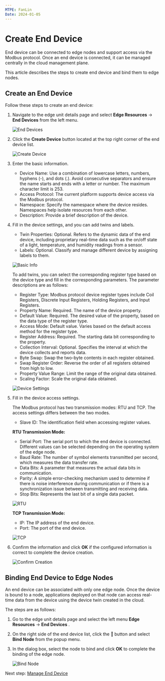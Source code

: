 ```yaml
---
MTPE: FanLin
Date: 2024-01-05
---
```


# Create End Device

End device can be connected to edge nodes and support access via the Modbus protocol.
Once an end device is connected, it can be managed centrally in the cloud management plane.

This article describes the steps to create end device and bind them to edge nodes.

## Create an End Device

Follow these steps to create an end device:

1. Navigate to the edge unit details page and select __Edge Resources__ -> __End Devices__ from the left menu.

    ![End Devices](../images/create-device-01.png)

2. Click the __Create Device__ button located at the top right corner of the end device list.

    ![Create Device](../images/create-device-02.png)

3. Enter the basic information.

    - Device Name: Use a combination of lowercase letters, numbers, hyphens (-), and dots (.). Avoid consecutive separators and ensure the name starts and ends with a letter or number. The maximum character limit is 253.
    - Access Protocol: The current platform supports device access via the Modbus protocol.
    - Namespace: Specify the namespace where the device resides. Namespaces help isolate resources from each other.
    - Description: Provide a brief description of the device.

4. Fill in the device settings, and you can add twins and labels.

    - Twin Properties: Optional. Refers to the dynamic data of the end device, including proprietary real-time data such as the on/off state of a light, temperature, and humidity readings from a sensor.
    - Labels: Optional. Classify and manage different device by assigning labels to them.

    ![Basic Info](../images/create-device-03.png)

    To add twins, you can select the corresponding register type based on the
    device type and fill in the corresponding parameters. The parameter descriptions are as follows:

    - Register Type: Modbus protocol device register types include Coil Registers, Discrete Input Registers, Holding Registers, and Input Registers.
    - Property Name: Required. The name of the device property.
    - Default Value: Required. The desired value of the property, based on the data type of the register type.
    - Access Mode: Default value. Varies based on the default access method for the register type.
    - Register Address: Required. The starting data bit corresponding to the property.
    - Collection Interval: Optional. Specifies the interval at which the device collects and reports data.
    - Byte Swap: Swap the two-byte contents in each register obtained.
    - Swap Register Order: Reverse the order of all registers obtained from high to low.
    - Property Value Range: Limit the range of the original data obtained.
    - Scaling Factor: Scale the original data obtained.

    ![Device Settings](../images/create-device-04.png)

5. Fill in the device access settings.

    The Modbus protocol has two transmission modes: RTU and TCP. The access settings differs between the two modes.

    - Slave ID: The identification field when accessing register values.

    **RTU Transmission Mode:**

    - Serial Port: The serial port to which the end device is connected. Different values can be selected depending on the operating system of the edge node.
    - Baud Rate: The number of symbol elements transmitted per second, which measures the data transfer rate.
    - Data Bits: A parameter that measures the actual data bits in communication.
    - Parity: A simple error-checking mechanism used to determine if there is noise interference during communication or if there is a synchronization issue between transmitting and receiving data.
    - Stop Bits: Represents the last bit of a single data packet.

    ![RTU](../images/create-device-05.png)

    **TCP Transmission Mode:**

    - IP: The IP address of the end device.
    - Port: The port of the end device.

    ![TCP](../images/create-device-06.png)

6. Confirm the information and click __OK__ if the configured information is correct to complete the device creation.

    ![Confirm Creation](../images/create-device-07.png)

## Binding End Device to Edge Nodes

An end device can be associated with only one edge node. Once the device is bound to a node, applications deployed on that node can access real-time data from the device using the device twin created in the cloud.

The steps are as follows:

1. Go to the edge unit details page and select the left menu __Edge Resources__ -> __End Devices__ .

2. On the right side of the end device list, click the __┇__ button and select __Bind Node__ from the popup menu.

3. In the dialog box, select the node to bind and click __OK__ to complete the binding of the edge node.

    ![Bind Node](../images/create-device-08.png)

Next step: [Manage End Device](manage-device.md)
